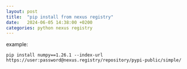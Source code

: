 ```yaml
---
layout: post
title:  "pip install from nexus registry"
date:   2024-06-05 14:38:00 +0200
categories: python nexus registry
---
```


example:

```
pip install numpy==1.26.1 --index-url
https://user:password@nexus.registry/repository/pypi-public/simple/
```

